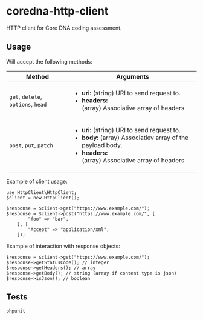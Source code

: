 # coredna-http-client

HTTP client for Core DNA coding assessment.

## Usage

Will accept the following methods:

| Method                             | Arguments                                                                                                                                                                               |
| ---------------------------------- | --------------------------------------------------------------------------------------------------------------------------------------------------------------------------------------- |
| `get`, `delete`, `options`, `head` | <ul><li>**uri:** (string) URI to send request to.</li><li>**headers:**</li> (array) Associative array of headers.</ul>                                                                  |
| `post`, `put`, `patch`             | <ul><li>**uri:** (string) URI to send request to.</li><li>**body:** (array) Associatiev array of the payload body.</li><li>**headers:**</li> (array) Associative array of headers.</ul> |

Example of client usage:

```
use HttpClient\HttpClient;
$client = new HttpClient();

$response = $client->get("https://www.example.com/");
$response = $client->post("https://www.example.com/", [
        "foo" => "bar",
    ], [
        "Accept" => "application/xml",
    ]);
```

Example of interaction with response objects:

```
$response = $client->get("https://www.example.com/");
$response->getStatusCode(); // integer
$response->getHeaders(); // array
$response->getBody(); // string (array if content type is json)
$response->isJson(); // boolean
```

## Tests

```
phpunit
```
